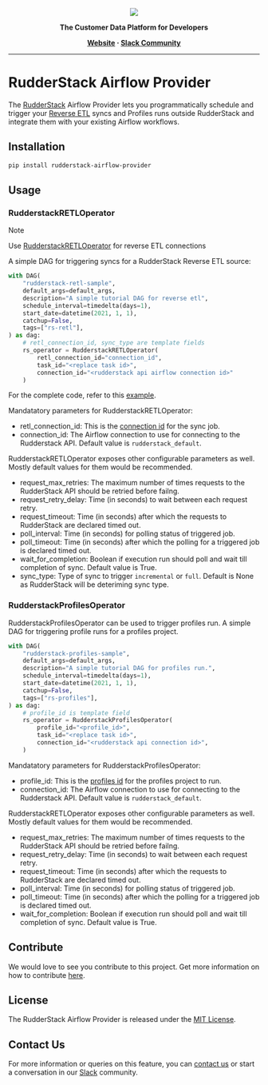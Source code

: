 <p align="center">
  <a href="https://rudderstack.com/">
    <img src="https://user-images.githubusercontent.com/59817155/121357083-1c571300-c94f-11eb-8cc7-ce6df13855c9.png">
  </a>
</p>

<p align="center"><b>The Customer Data Platform for Developers</b></p>

<p align="center">
  <b>
    <a href="https://rudderstack.com">Website</a>
    ·
    <a href="https://rudderstack.com/join-rudderstack-slack-community">Slack Community</a>
  </b>
</p>

---

# RudderStack Airflow Provider

The [RudderStack](https://rudderstack.com) Airflow Provider lets you programmatically schedule and trigger your [Reverse ETL](https://www.rudderstack.com/docs/reverse-etl) syncs and Profiles runs outside RudderStack and integrate them with your existing Airflow workflows.


## Installation

```bash
pip install rudderstack-airflow-provider
```

## Usage

### RudderstackRETLOperator

> [!NOTE]  
> Use [RudderstackRETLOperator](#rudderstackretloperator) for reverse ETL connections

A simple DAG for triggering syncs for a RudderStack Reverse ETL source:

```python
with DAG(
    "rudderstack-retl-sample",
    default_args=default_args,
    description="A simple tutorial DAG for reverse etl",
    schedule_interval=timedelta(days=1),
    start_date=datetime(2021, 1, 1),
    catchup=False,
    tags=["rs-retl"],
) as dag:
    # retl_connection_id, sync_type are template fields
    rs_operator = RudderstackRETLOperator(
        retl_connection_id="connection_id",
        task_id="<replace task id>",
        connection_id="<rudderstack api airflow connection id>"
    )
```

For the complete code, refer to this [example](https://github.com/rudderlabs/rudder-airflow-provider/tree/main/examples).

Mandatatory parameters for RudderstackRETLOperator:
* retl_connection_id: This is the [connection id](https://www.rudderstack.com/docs/sources/reverse-etl/airflow-provider/#where-can-i-find-the-connection-id-for-my-reverse-etl-connection) for the sync job.
* connection_id: The Airflow connection to use for connecting to the Rudderstack API.	Default value is `rudderstack_default`.


RudderstackRETLOperator exposes other configurable parameters as well. Mostly default values for them would be recommended.

* request_max_retries: The maximum number of times requests to the RudderStack API should be retried before failng.
* request_retry_delay: Time (in seconds) to wait between each request retry.
* request_timeout: Time (in seconds) after which the requests to RudderStack are declared timed out.
* poll_interval: Time (in seconds) for polling status of triggered job.
* poll_timeout: Time (in seconds) after which the polling for a triggered job is declared timed out.
* wait_for_completion: Boolean if execution run should poll and wait till completion of sync. Default value is True.
* sync_type: Type of sync to trigger `incremental` or `full`. Default is None as RudderStack will be deteriming sync type.


### RudderstackProfilesOperator

RudderstackProfilesOperator can be used to trigger profiles run. A simple DAG for triggering profile runs for a profiles project.

```python
with DAG(
    "rudderstack-profiles-sample",
    default_args=default_args,
    description="A simple tutorial DAG for profiles run.",
    schedule_interval=timedelta(days=1),
    start_date=datetime(2021, 1, 1),
    catchup=False,
    tags=["rs-profiles"],
) as dag:
    # profile_id is template field
    rs_operator = RudderstackProfilesOperator(
        profile_id="<profile_id>",
        task_id="<replace task id>",
        connection_id="<rudderstack api connection id>",
    )
```

Mandatatory parameters for RudderstackProfilesOperator:
* profile_id: This is the [profiles id](https://www.rudderstack.com/docs/api/profiles-api/#run-project) for the profiles project to run.
* connection_id: The Airflow connection to use for connecting to the Rudderstack API.	Default value is `rudderstack_default`.

RudderstackRETLOperator exposes other configurable parameters as well. Mostly default values for them would be recommended.

* request_max_retries: The maximum number of times requests to the RudderStack API should be retried before failng.
* request_retry_delay: Time (in seconds) to wait between each request retry.
* request_timeout: Time (in seconds) after which the requests to RudderStack are declared timed out.
* poll_interval: Time (in seconds) for polling status of triggered job.
* poll_timeout: Time (in seconds) after which the polling for a triggered job is declared timed out.
* wait_for_completion: Boolean if execution run should poll and wait till completion of sync. Default value is True.


## Contribute

We would love to see you contribute to this project. Get more information on how to contribute [here](CONTRIBUTING.md).

## License

The RudderStack Airflow Provider is released under the [MIT License](LICENSE).

## Contact Us

For more information or queries on this feature, you can [contact us](mailto:%20docs@rudderstack.com) or start a conversation in our [Slack](https://rudderstack.com/join-rudderstack-slack-community) community.
